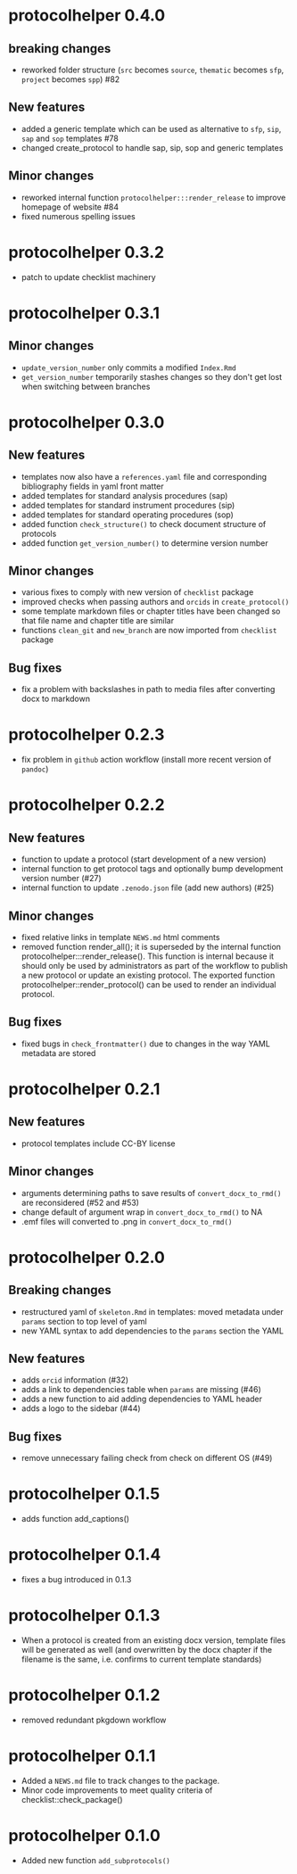 # protocolhelper 0.4.0

## breaking changes

* reworked folder structure (`src` becomes `source`, `thematic` becomes `sfp`,
  `project` becomes `spp`) #82

## New features

* added a generic template which can be used as alternative to `sfp`, `sip`,
  `sap` and `sop` templates #78
* changed create_protocol to handle sap, sip, sop and generic templates

## Minor changes

* reworked internal function `protocolhelper:::render_release` to improve
  homepage of website #84
* fixed numerous spelling issues

# protocolhelper 0.3.2

* patch to update checklist machinery

# protocolhelper 0.3.1

## Minor changes

* `update_version_number` only commits a modified `Index.Rmd`
* `get_version_number` temporarily stashes changes so they don't get lost when
  switching between branches

# protocolhelper 0.3.0

## New features

* templates now also have a `references.yaml` file and corresponding
  bibliography fields in yaml front matter
* added templates for standard analysis procedures (sap)
* added templates for standard instrument procedures (sip)
* added templates for standard operating procedures (sop)
* added function `check_structure()` to check document structure of protocols
* added function `get_version_number()` to determine version number

## Minor changes

* various fixes to comply with new version of `checklist` package
* improved checks when passing authors and `orcids` in `create_protocol()`
* some template markdown files or chapter titles have been changed so that file
  name and chapter title are similar
* functions `clean_git` and `new_branch` are now imported from `checklist`
  package

## Bug fixes

* fix a problem with backslashes in path to media files after converting docx
  to markdown

# protocolhelper 0.2.3

* fix problem in `github` action workflow (install more recent version of `pandoc`)

# protocolhelper 0.2.2

## New features

* function to update a protocol (start development of a new version)
* internal function to get protocol tags and optionally bump development version
  number (#27)
* internal function to update `.zenodo.json` file (add new authors) (#25)

## Minor changes

* fixed relative links in template `NEWS.md` html comments
* removed function render_all(); it is superseded by the internal function
  protocolhelper:::render_release().
  This function is internal because it should only be used by administrators
  as part of the workflow to publish a new protocol or update an existing
  protocol.
  The exported function protocolhelper::render_protocol() can be used to render
  an individual protocol.

## Bug fixes

* fixed bugs in `check_frontmatter()` due to changes in the way YAML metadata are
  stored

# protocolhelper 0.2.1

## New features

* protocol templates include CC-BY license

## Minor changes

* arguments determining paths to save results of `convert_docx_to_rmd()` are
  reconsidered (#52 and #53)
* change default of argument wrap in `convert_docx_to_rmd()` to NA
* .emf files will converted to .png in `convert_docx_to_rmd()`

# protocolhelper 0.2.0

## Breaking changes

* restructured yaml of `skeleton.Rmd` in templates: moved metadata under `params`
  section to top level of yaml
* new YAML syntax to add dependencies to the `params` section the YAML

## New features

* adds `orcid` information (#32)
* adds a link to dependencies table when `params` are missing (#46)
* adds a new function to aid adding dependencies to YAML header
* adds a logo to the sidebar (#44)

## Bug fixes

* remove unnecessary failing check from check on different OS (#49)

# protocolhelper 0.1.5

* adds function add_captions()

# protocolhelper 0.1.4

* fixes a bug introduced in 0.1.3

# protocolhelper 0.1.3

* When a protocol is created from an existing docx version, template files will
  be generated as well (and overwritten by the docx chapter if the filename
  is the same, i.e. confirms to current template standards)

# protocolhelper 0.1.2

* removed redundant pkgdown workflow

# protocolhelper 0.1.1

* Added a `NEWS.md` file to track changes to the package.
* Minor code improvements to meet quality criteria of checklist::check_package()

# protocolhelper 0.1.0

* Added new function `add_subprotocols()`
